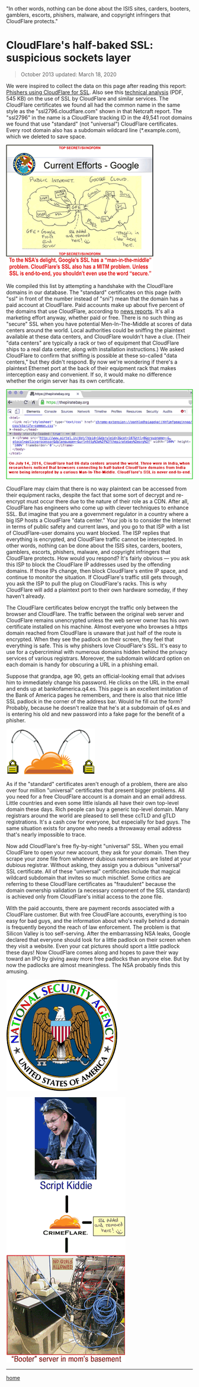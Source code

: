 
"In other words, nothing can be done about the ISIS sites, carders, booters, gamblers,
escorts, phishers, malware, and copyright infringers that CloudFlare protects."

# CloudFlare's half-baked SSL: suspicious sockets layer

> October 2013
> updated: March 18, 2020

We were inspired to collect the data on this page after reading this report: [Phishers using CloudFlare for SSL](https://web.archive.org/web/20210824200208/http://news.netcraft.com/archives/2013/10/07/phishers-using-cloudflare-for-ssl.html). Also see this [technical analysis](file/httpsincdn.pdf) (PDF, 545 KB) on the use of SSL by CloudFlare and similar services. The CloudFlare certificates we found all had the common name in the same style as the "ssl2796.cloudflare.com" shown in that Netcraft report. The "ssl2796" in the name is a CloudFlare tracking ID in the 49,541 root domains we found that use "standard" (not "universal") CloudFlare certificates. Every root domain also has a subdomain wildcard line (*.example.com), which we deleted to save space.

![](img/nsa7.png)

We compiled this list by attempting a handshake with the CloudFlare domains in our database. The "standard" certificates on this page (with "ssl" in front of the number instead of "sni") mean that the domain has a paid account at CloudFlare. Paid accounts make up about five percent of the domains that use CloudFlare, according to [news reports](https://web.archive.org/web/20210824200208/http://web.archive.org/web/20160310090126/http://www.cnbc.com/2014/12/22/cloudflare-to-open-a-data-center-a-week-in-2015.html). It's all a marketing effort anyway, whether paid or free. There is no such thing as "secure" SSL when you have potential Men-In-The-Middle at scores of data centers around the world. Local authorities could be sniffing the plaintext available at these data centers, and CloudFlare wouldn't have a clue. (Their "data centers" are typically a rack or two of equipment that CloudFlare ships to a real data center, along with installation instructions.) We asked CloudFlare to confirm that sniffing is possible at these so-called "data centers," but they didn't respond. By now we're wondering if there's a plaintext Ethernet port at the back of their equipment rack that makes interception easy and convenient. If so, it would make no difference whether the origin server has its own certificate.

![](img/sniff2.gif)

CloudFlare may claim that there is no way plaintext can be accessed from their equipment racks, despite the fact that some sort of decrypt and re-encrypt must occur there due to the nature of their role as a CDN. After all, CloudFlare has engineers who come up with clever techniques to enhance SSL. But imagine that you are a government regulator in a country where a big ISP hosts a CloudFlare "data center." Your job is to consider the Internet in terms of public safety and current laws, and you go to that ISP with a list of CloudFlare-user domains you want blocked. The ISP replies that everything is encrypted, and CloudFlare traffic cannot be intercepted. In other words, nothing can be done about the ISIS sites, carders, booters, gamblers, escorts, phishers, malware, and copyright infringers that CloudFlare protects. How would you respond? It's fairly obvious — you ask this ISP to block the CloudFlare IP addresses used by the offending domains. If those IPs change, then block CloudFlare's entire IP space, and continue to monitor the situation. If CloudFlare's traffic still gets through, you ask the ISP to pull the plug on CloudFlare's racks. This is why CloudFlare will add a plaintext port to their own hardware someday, if they haven't already.

The CloudFlare certificates below encrypt the traffic only between the browser and CloudFlare. The traffic between the original web server and CloudFlare remains unencrypted unless the web server owner has his own certificate installed on his machine. Almost everyone who browses a https domain reached from CloudFlare is unaware that just half of the route is encrypted. When they see the padlock on their screen, they feel that everything is safe. This is why phishers love CloudFlare's SSL. It's easy to use for a cybercriminal with numerous domains hidden behind the privacy services of various registrars. Moreover, the subdomain wildcard option on each domain is handy for obscuring a URL in a phishing email.

Suppose that grandpa, age 90, gets an official-looking email that advises him to immediately change his password. He clicks on the URL in the email and ends up at bankofamerica.q4.es. This page is an excellent imitation of the Bank of America pages he remembers, and there is also that nice little SSL padlock in the corner of the address bar. Would he fill out the form? Probably, because he doesn't realize that he's at a subdomain of q4.es and is entering his old and new password into a fake page for the benefit of a phisher.

![](img/phish1.gif)

As if the "standard" certificates aren't enough of a problem, there are also over four million "universal" certificates that present bigger problems. All you need for a free CloudFlare account is a domain and an email address. Little countries and even some little islands all have their own top-level domain these days. Rich people can buy a generic top-level domain. Many registrars around the world are pleased to sell these ccTLD and gTLD registrations. It's a cash cow for everyone, but especially for bad guys. The same situation exists for anyone who needs a throwaway email address that's nearly impossible to trace.

Now add CloudFlare's free fly-by-night "universal" SSL. When you email CloudFlare to open your new account, they ask for your domain. Then they scrape your zone file from whatever dubious nameservers are listed at your dubious registrar. Without asking, they assign you a dubious "universal" SSL certificate. All of these "universal" certificates include that magical wildcard subdomain that invites so much mischief. Some critics are referring to these CloudFlare certificates as "fraudulent" because the domain ownership validation (a necessary component of the SSL standard) is achieved only from CloudFlare's initial access to the zone file.

With the paid accounts, there are payment records associated with a CloudFlare customer. But with free CloudFlare accounts, everything is too easy for bad guys, and the information about who's really behind a domain is frequently beyond the reach of law enforcement. The problem is that Silicon Valley is too self-serving. After the embarrassing NSA leaks, Google declared that everyone should look for a little padlock on their screen when they visit a website. Even your cat pictures should sport a little padlock these days! Now CloudFlare comes along and hopes to pave their way toward an IPO by giving away more free padlocks than anyone else. But by now the padlocks are almost meaningless. The NSA probably finds this amusing.

![](img/nsa5.gif)

![](img/kiddie.gif)

---

[home](README.md)
